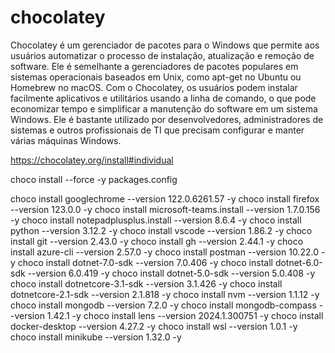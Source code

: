 # chocolatey
Chocolatey é um gerenciador de pacotes para o Windows que permite aos usuários automatizar o processo de instalação, atualização e remoção de software. Ele é semelhante a gerenciadores de pacotes populares em sistemas operacionais baseados em Unix, como apt-get no Ubuntu ou Homebrew no macOS. Com o Chocolatey, os usuários podem instalar facilmente aplicativos e utilitários usando a linha de comando, o que pode economizar tempo e simplificar a manutenção do software em um sistema Windows. Ele é bastante utilizado por desenvolvedores, administradores de sistemas e outros profissionais de TI que precisam configurar e manter várias máquinas Windows.

https://chocolatey.org/install#individual

choco install --force -y packages.config


choco install googlechrome --version 122.0.6261.57 -y
choco install firefox --version 123.0.0 -y
choco install microsoft-teams.install --version 1.7.0.156 -y
choco install notepadplusplus.install --version 8.6.4 -y
choco install python --version 3.12.2 -y
choco install vscode --version 1.86.2 -y
choco install git --version 2.43.0 -y
choco install gh --version 2.44.1 -y
choco install azure-cli --version 2.57.0 -y
choco install postman --version 10.22.0 -y
choco install dotnet-7.0-sdk --version 7.0.406 -y
choco install dotnet-6.0-sdk --version 6.0.419 -y
choco install dotnet-5.0-sdk --version 5.0.408 -y
choco install dotnetcore-3.1-sdk --version 3.1.426 -y
choco install dotnetcore-2.1-sdk --version 2.1.818 -y
choco install nvm --version 1.1.12 -y
choco install mongodb --version 7.2.0 -y
choco install mongodb-compass --version 1.42.1 -y
choco install lens --version 2024.1.300751 -y
choco install docker-desktop --version 4.27.2 -y
choco install wsl --version 1.0.1 -y
choco install minikube --version 1.32.0 -y
